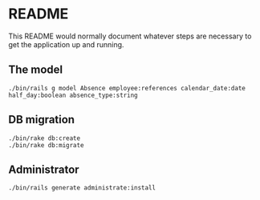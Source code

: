 # README

This README would normally document whatever steps are necessary to get the
application up and running.

## The model

```
./bin/rails g model Absence employee:references calendar_date:date half_day:boolean absence_type:string
```

## DB migration

```
./bin/rake db:create
./bin/rake db:migrate
```

## Administrator

```
./bin/rails generate administrate:install
```
